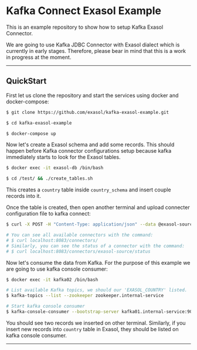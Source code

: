 # Kafka Connect Exasol Example

This is an example repository to show how to setup Kafka Exasol Connector.

We are going to use Kafka JDBC Connector with Exasol dialect which is currently in early stages.
Therefore, please bear in mind that this is a work in progress at the moment.

---

## QuickStart

First let us clone the repository and start the services using docker and docker-compose:

```bash
$ git clone https://github.com/exasol/kafka-exasol-example.git 

$ cd kafka-exasol-example

$ docker-compose up
```

Now let's create a Exasol schema and add some records.  This should happen before Kafka connector
configurations setup because kafka immediately starts to look for the Exasol tables.

```bash
$ docker exec -it exasol-db /bin/bash

$ cd /test/ && ./create_tables.sh 
```

This creates a `country` table inside `country_schema` and insert couple records into it.

Once the table is created, then open another terminal and upload connecter configuration file to
kafka connect:

```bash
$ curl -X POST -H "Content-Type: application/json" --data @exasol-source.json localhost:8083/connectors

# You can see all available connectors with the command:
# $ curl localhost:8083/connectors/
# Similarly, you can see the status of a connector with the command:
# $ curl localhost:8083/connectors/exasol-source/status
```

Now let's consume the data from Kafka. For the purpose of this example we are going to use kafka
console consumer:

```bash
$ docker exec -it kafka02 /bin/bash

# List available Kafka topics, we should our 'EXASOL_COUNTRY' listed.
$ kafka-topics --list --zookeeper zookeeper.internal-service

# Start kafka console consumer
$ kafka-console-consumer --bootstrap-server kafka01.internal-service:9092 --from-beginning --topic EXASOL_COUNTRY
```

You should see two records we inserted on other terminal. Similarly, if you insert new records
into `country` table in Exasol, they should be listed on kafka console consumer.

---
